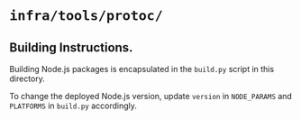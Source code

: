 # `infra/tools/protoc/`
## Building Instructions.

Building Node.js packages is encapsulated in the `build.py` script in this
directory.

To change the deployed Node.js version, update `version` in `NODE_PARAMS` and
`PLATFORMS` in `build.py` accordingly.
